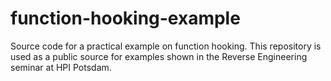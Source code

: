 function-hooking-example
========================

Source code for a practical example on function hooking.
This repository is used as a public source for examples shown in the Reverse Engineering seminar at HPI Potsdam.
